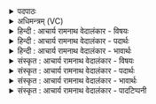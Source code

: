 <details><summary>पदपाठः</summary>

ता। नः꣣। वा꣡ज꣢꣯वतीः। इ꣡षः꣢꣯। आ꣣शू꣢न्। पि꣣पृतम्। अ꣡र्व꣢꣯तः। आ। इ꣡न्द्र꣢꣯म्। अ꣣ग्नि꣢म्। च꣣। वो꣡ढ꣢꣯वे। ११५१।
</details>

<details><summary>अधिमन्त्रम् (VC)</summary>

- इन्द्राग्नी
- भरद्वाजो बार्हस्पत्यः
- गायत्री
- षड्जः
</details>

<details><summary>हिन्दी : आचार्य रामनाथ वेदालंकार - विषयः</summary>

अगले मन्त्र में परमेश्वर द्वारा रचित वायु और बिजली का विषय है।
</details>

<details><summary>हिन्दी : आचार्य रामनाथ वेदालंकार - पदार्थः</summary>

पदार्थान्वयभाषाः -  हे इन्द्र-अग्नि अर्थात् वायु और बिजली!(ता)वे तुम दोनों(वाजवतीः)बलसहित(इषः)अभीष्ट अन्न-धनादि को और(आशून्)शीघ्रगामी(अर्वतः)भूमि,जल एवं अन्तरिक्ष में चलनेवाले यानों तथा यन्त्रों को(पिपृतम्)प्रदान करो।(इन्द्रम्)वायु को(अग्निं च)और बिजली को,हम(वोढवे)पदार्थों को ढोने के लिए यान आदियों में(आ)प्रयुक्त करें ॥३॥
</details>

<details><summary>हिन्दी : आचार्य रामनाथ वेदालंकार - भावार्थः</summary>

भावार्थभाषाः -  परमेश्वर का ही यह महत्त्व है कि उसने ऐसे वायु और बिजली रचे हैं, जिनसे बहुत से कार्य सिद्ध किये जा सकते हैं ॥३॥ इस खण्ड में परमात्मा-जीवात्मा, मोक्ष एवं परमात्मा से रचित भौतिक अग्नि, वायु तथा विद्युत् का वर्णन होने से इस खण्ड की पूर्व खण्ड के साथ सङ्गति है ॥ अष्टम अध्याय में तृतीय खण्ड समाप्त ॥
</details>

<details><summary>संस्कृत : आचार्य रामनाथ वेदालंकार - विषयः</summary>

अथ परमेश्वररचितयोर्वायुविद्युतोर्विषयमाह।
</details>

<details><summary>संस्कृत : आचार्य रामनाथ वेदालंकार - पदार्थः</summary>

पदार्थान्वयभाषाः -  हेइन्द्राग्नीवायुविद्युतौ! [यो वै वायुः स इन्द्रो य इन्द्रः स वायुः। श० ४।१।३।१९।] (ता)तौ युवाम्(वाजवतीः)बलवतीः(इषः)अभीष्टाः अन्नधनादिसंहतीः, (आशून्)शीघ्रगामिनः(अर्वतः)भूजलान्तरिक्षयानयन्त्र-समूहान् च(पिपृतम्)प्रयच्छतम्।(इन्द्रम्)वायुम्(अग्निं च)विद्युतं च,वयम्(वोढवे)पदार्थान् वोढुम्,यानादिषु(आ)आनयेम,प्रयुञ्जीमहि ॥३॥२
</details>

<details><summary>संस्कृत : आचार्य रामनाथ वेदालंकार - भावार्थः</summary>

भावार्थभाषाः -  परमेश्वरस्यैवेदं महत्त्वं यत्तेनैतादृशे वायुविद्युतौ रचिते याभ्यामनेकानि कार्याणि साद्धुं शक्यन्ते ॥३॥ अस्मिन् खण्डे परमात्मजीवात्मनोर्मोक्षस्य परमात्मरचितानां भौतिकाग्निवायुविद्युतां च वर्णनादेतत्खण्डस्य पूर्वखण्डेन संगतिरस्ति ॥
</details>

<details><summary>संस्कृत : आचार्य रामनाथ वेदालंकार - पादटिप्पनी</summary>

टिप्पणी:   १. ऋ० ६।६०।१२। २. ऋग्भाष्ये दयानन्दस्वामिना मन्त्रोऽयं विद्युदादिपदार्थैर्विमानादि- चालनविषये व्याख्यातः।
</details>